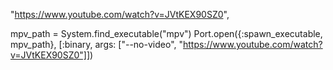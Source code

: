 
  "https://www.youtube.com/watch?v=JVtKEX90SZ0",

mpv_path = System.find_executable("mpv")
Port.open({:spawn_executable, mpv_path}, [:binary, args: ["--no-video", "https://www.youtube.com/watch?v=JVtKEX90SZ0"]])
